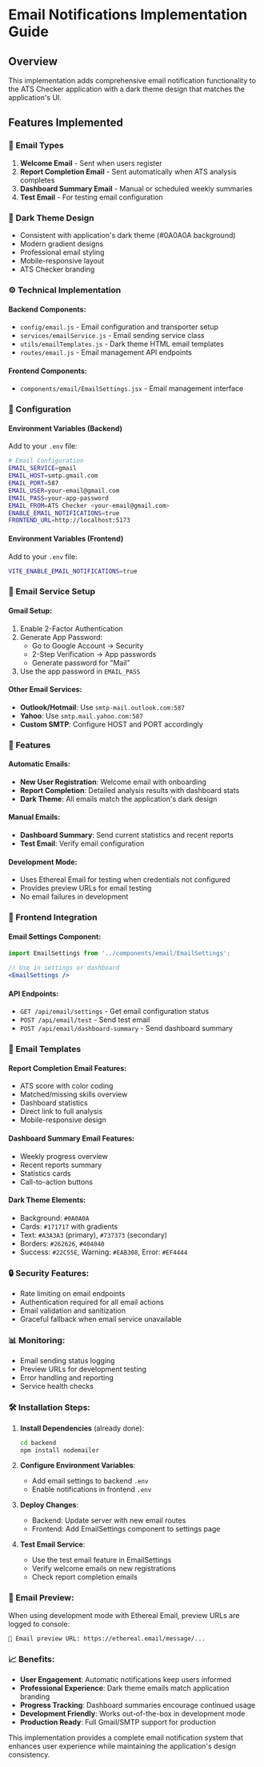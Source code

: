 # Email Notifications Implementation Guide

## Overview
This implementation adds comprehensive email notification functionality to the ATS Checker application with a dark theme design that matches the application's UI.

## Features Implemented

### 📧 Email Types
1. **Welcome Email** - Sent when users register
2. **Report Completion Email** - Sent automatically when ATS analysis completes
3. **Dashboard Summary Email** - Manual or scheduled weekly summaries
4. **Test Email** - For testing email configuration

### 🎨 Dark Theme Design
- Consistent with application's dark theme (#0A0A0A background)
- Modern gradient designs
- Professional email styling
- Mobile-responsive layout
- ATS Checker branding

### ⚙️ Technical Implementation

#### Backend Components:
- `config/email.js` - Email configuration and transporter setup
- `services/emailService.js` - Email sending service class
- `utils/emailTemplates.js` - Dark theme HTML email templates
- `routes/email.js` - Email management API endpoints

#### Frontend Components:
- `components/email/EmailSettings.jsx` - Email management interface

### 🔧 Configuration

#### Environment Variables (Backend)
Add to your `.env` file:
```bash
# Email Configuration
EMAIL_SERVICE=gmail
EMAIL_HOST=smtp.gmail.com
EMAIL_PORT=587
EMAIL_USER=your-email@gmail.com
EMAIL_PASS=your-app-password
EMAIL_FROM=ATS Checker <your-email@gmail.com>
ENABLE_EMAIL_NOTIFICATIONS=true
FRONTEND_URL=http://localhost:5173
```

#### Environment Variables (Frontend)
Add to your `.env` file:
```bash
VITE_ENABLE_EMAIL_NOTIFICATIONS=true
```

### 📨 Email Service Setup

#### Gmail Setup:
1. Enable 2-Factor Authentication
2. Generate App Password:
   - Go to Google Account → Security
   - 2-Step Verification → App passwords
   - Generate password for "Mail"
3. Use the app password in `EMAIL_PASS`

#### Other Email Services:
- **Outlook/Hotmail**: Use `smtp-mail.outlook.com:587`
- **Yahoo**: Use `smtp.mail.yahoo.com:587`
- **Custom SMTP**: Configure HOST and PORT accordingly

### 🚀 Features

#### Automatic Emails:
- **New User Registration**: Welcome email with onboarding
- **Report Completion**: Detailed analysis results with dashboard stats
- **Dark Theme**: All emails match the application's dark design

#### Manual Emails:
- **Dashboard Summary**: Send current statistics and recent reports
- **Test Email**: Verify email configuration

#### Development Mode:
- Uses Ethereal Email for testing when credentials not configured
- Provides preview URLs for email testing
- No email failures in development

### 📱 Frontend Integration

#### Email Settings Component:
```jsx
import EmailSettings from '../components/email/EmailSettings';

// Use in settings or dashboard
<EmailSettings />
```

#### API Endpoints:
- `GET /api/email/settings` - Get email configuration status
- `POST /api/email/test` - Send test email
- `POST /api/email/dashboard-summary` - Send dashboard summary

### 🎯 Email Templates

#### Report Completion Email Features:
- ATS score with color coding
- Matched/missing skills overview
- Dashboard statistics
- Direct link to full analysis
- Mobile-responsive design

#### Dashboard Summary Email Features:
- Weekly progress overview
- Recent reports summary
- Statistics cards
- Call-to-action buttons

#### Dark Theme Elements:
- Background: `#0A0A0A`
- Cards: `#171717` with gradients
- Text: `#A3A3A3` (primary), `#737373` (secondary)
- Borders: `#262626`, `#404040`
- Success: `#22C55E`, Warning: `#EAB308`, Error: `#EF4444`

### 🔒 Security Features:
- Rate limiting on email endpoints
- Authentication required for all email actions
- Email validation and sanitization
- Graceful fallback when email service unavailable

### 📊 Monitoring:
- Email sending status logging
- Preview URLs for development testing
- Error handling and reporting
- Service health checks

### 🛠️ Installation Steps:

1. **Install Dependencies** (already done):
   ```bash
   cd backend
   npm install nodemailer
   ```

2. **Configure Environment Variables**:
   - Add email settings to backend `.env`
   - Enable notifications in frontend `.env`

3. **Deploy Changes**:
   - Backend: Update server with new email routes
   - Frontend: Add EmailSettings component to settings page

4. **Test Email Service**:
   - Use the test email feature in EmailSettings
   - Verify welcome emails on new registrations
   - Check report completion emails

### 🎨 Email Preview:
When using development mode with Ethereal Email, preview URLs are logged to console:
```
📧 Email preview URL: https://ethereal.email/message/...
```

### 📈 Benefits:
- **User Engagement**: Automatic notifications keep users informed
- **Professional Experience**: Dark theme emails match application branding
- **Progress Tracking**: Dashboard summaries encourage continued usage
- **Development Friendly**: Works out-of-the-box in development mode
- **Production Ready**: Full Gmail/SMTP support for production

This implementation provides a complete email notification system that enhances user experience while maintaining the application's design consistency.
